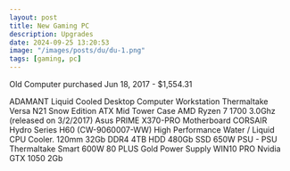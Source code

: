 ```yaml
---
layout: post
title: New Gaming PC
description: Upgrades
date: 2024-09-25 13:20:53
image: "/images/posts/du/du-1.png"
tags: [gaming, pc]
---
```


Old Computer
purchased Jun 18, 2017 - $1,554.31

ADAMANT Liquid Cooled Desktop Computer Workstation
Thermaltake Versa N21 Snow Edition ATX Mid Tower Case
AMD Ryzen 7 1700 3.0Ghz (released on 3/2/2017)
Asus PRIME X370-PRO Motherboard
CORSAIR Hydro Series H60 (CW-9060007-WW) High Performance Water / Liquid CPU
Cooler. 120mm
32Gb DDR4
4TB HDD
480Gb SSD
650W PSU - PSU Thermaltake Smart 600W 80 PLUS Gold Power Supply
WIN10 PRO
Nvidia GTX 1050 2Gb
